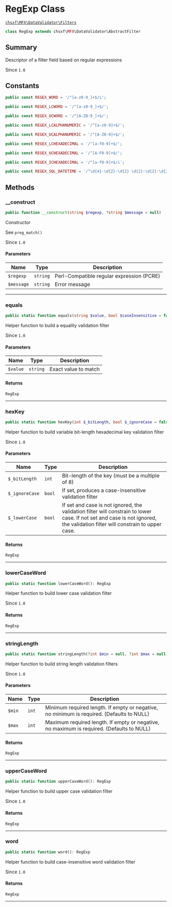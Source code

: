 # RegExp Class

[`chsxf\MFX\DataValidator\Filters`](API-Namespace-DataValidator_Filters)

```php
class RegExp extends chsxf\MFX\DataValidator\AbstractFilter
```

## Summary

Descriptor of a filter field based on regular expressions

Since `1.0`

## Constants

```php
public const REGEX_WORD = '/^[a-z0-9_]+$/i';
```

```php
public const REGEX_LCWORD = '/^[a-z0-9_]+$/';
```

```php
public const REGEX_UCWORD = '/^[A-Z0-9_]+$/';
```

```php
public const REGEX_LCALPHANUMERIC = '/^[a-z0-9]+$/';
```

```php
public const REGEX_UCALPHANUMERIC = '/^[A-Z0-9]+$/';
```

```php
public const REGEX_LCHEXADECIMAL = '/^[a-f0-9]+$/';
```

```php
public const REGEX_UCHEXADECIMAL = '/^[A-F0-9]+$/';
```

```php
public const REGEX_ICHEXADECIMAL = '/^[a-f0-9]+$/i';
```

```php
public const REGEX_SQL_DATETIME = '/^\d{4}-\d{2}-\d{2} \d{2}:\d{2}:\d{2}$/';
```

## Methods

### __construct

```php
public function __construct(string $regexp, ?string $message = null)
```

Constructor

See `preg_match()`

Since `1.0`

#### Parameters

| Name       | Type     | Description                               |
| ---------- | -------- | ----------------------------------------- |
| `$regexp`  | `string` | Perl-Compatible regular expression (PCRE) |
| `$message` | `string` | Error message                             |

---

### equals

```php
public static function equals(string $value, bool $caseInsensitive = false): RegExp
```

Helper function to build a equality validation filter

Since `1.0`

#### Parameters

| Name     | Type     | Description          |
| -------- | -------- | -------------------- |
| `$value` | `string` | Exact value to match |

#### Returns

`RegExp` 

---

### hexKey

```php
public static function hexKey(int $_bitLength, bool $_ignoreCase = false, bool $_lowerCase = true): RegExp
```

Helper function to build variable bit-length hexadecimal key validation filter

Since `1.0`

#### Parameters

| Name           | Type   | Description                                                                                                                                                                 |
| -------------- | ------ | --------------------------------------------------------------------------------------------------------------------------------------------------------------------------- |
| `$_bitLength`  | `int`  | Bit-length of the key (must be a multiple of 8)                                                                                                                             |
| `$_ignoreCase` | `bool` | If set, produces a case-insensitive validation filter                                                                                                                       |
| `$_lowerCase`  | `bool` | If set and case is not ignored, the validation filter will constrain to lower case. If not set and case is not ignored, the validation filter will constrain to upper case. |

#### Returns

`RegExp` 

---

### lowerCaseWord

```php
public static function lowerCaseWord(): RegExp
```

Helper function to build lower case validation filter

Since `1.0`

#### Returns

`RegExp` 

---

### stringLength

```php
public static function stringLength(?int $min = null, ?int $max = null): RegExp
```

Helper function to build string length validation filters

Since `1.0`

#### Parameters

| Name   | Type  | Description                                                                               |
| ------ | ----- | ----------------------------------------------------------------------------------------- |
| `$min` | `int` | Minimum required length. If empty or negative, no minimum is required. (Defaults to NULL) |
| `$max` | `int` | Maximum required length. If empty or negative, no maximum is required. (Defaults to NULL) |

#### Returns

`RegExp` 

---

### upperCaseWord

```php
public static function upperCaseWord(): RegExp
```

Helper function to build upper case validation filter

Since `1.0`

#### Returns

`RegExp` 

---

### word

```php
public static function word(): RegExp
```

Helper function to build case-insensitive word validation filter

Since `1.0`

#### Returns

`RegExp` 

---

